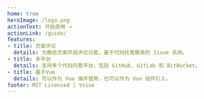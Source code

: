 ```yaml
---
home: true
heroImage: /logo.png
actionText: 开始使用 →
actionLink: /guide/
features:
- title: 页面评论
  details: 为静态页面开启评论功能，基于代码托管服务的 Issue 系统。
- title: 多平台
  details: 支持多个代码托管平台，包括 GitHub, GitLab 和 BitBucket。
- title: 基于Vue
  details: 可以作为 Vue 插件使用，也可以作为 Vue 组件引入。
footer: MIT Licensed | Vssue
---
```


<ClientOnly>
  <VssueDemo/>
</ClientOnly>

